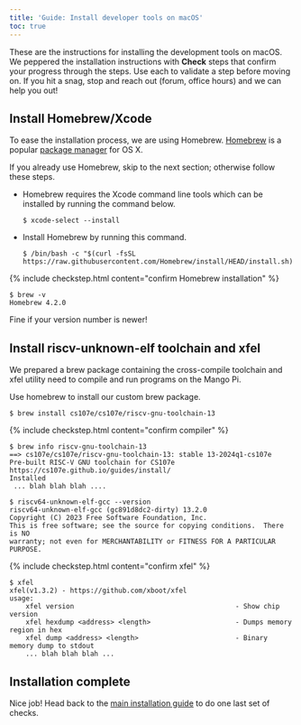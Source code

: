 ```yaml
---
title: 'Guide: Install developer tools on macOS'
toc: true
---
```


<script>
$().ready(function() {
    var elems = document.getElementsByClassName('language-console');
    for (const elem of elems) elem.className += ' console-mac';
});
</script>

These are the instructions for installing the development tools on macOS. We peppered the installation instructions with <i class="fa fa-check-square-o fa-lg"></i> __Check__ steps that confirm your progress through the steps. Use each to validate a step before moving on.  If you hit a snag, stop and reach out (forum, office hours) and we can help you out!

## Install Homebrew/Xcode

To ease the installation process, we are using Homebrew.
[Homebrew](http://brew.sh/) is a popular [package
manager](https://en.wikipedia.org/wiki/Package_manager) for OS X.

If you already use Homebrew, skip to the next section; otherwise follow these steps.

- Homebrew requires the Xcode command line tools which can be installed by running the command below.
    ```console
    $ xcode-select --install
    ```

- Install Homebrew by running this command.
    ```console
    $ /bin/bash -c "$(curl -fsSL https://raw.githubusercontent.com/Homebrew/install/HEAD/install.sh)"
    ```

{% include checkstep.html content="confirm Homebrew installation" %}
```console
$ brew -v
Homebrew 4.2.0
```
Fine if your version number is newer!

## Install riscv-unknown-elf toolchain and xfel
We prepared a brew package containing the cross-compile toolchain and xfel
utility need to compile and run programs on the Mango Pi.

Use homebrew to install our custom brew package.
```console
$ brew install cs107e/cs107e/riscv-gnu-toolchain-13
```

{% include checkstep.html content="confirm compiler" %}
```console?prompt=$
$ brew info riscv-gnu-toolchain-13
==> cs107e/cs107e/riscv-gnu-toolchain-13: stable 13-2024q1-cs107e
Pre-built RISC-V GNU toolchain for CS107e
https://cs107e.github.io/guides/install/
Installed
 ... blah blah blah ....

$ riscv64-unknown-elf-gcc --version
riscv64-unknown-elf-gcc (gc891d8dc2-dirty) 13.2.0
Copyright (C) 2023 Free Software Foundation, Inc.
This is free software; see the source for copying conditions.  There is NO
warranty; not even for MERCHANTABILITY or FITNESS FOR A PARTICULAR PURPOSE.
```

{% include checkstep.html content="confirm xfel" %}

```console?prompt=$
$ xfel
xfel(v1.3.2) - https://github.com/xboot/xfel
usage:
    xfel version                                        - Show chip version
    xfel hexdump <address> <length>                     - Dumps memory region in hex
    xfel dump <address> <length>                        - Binary memory dump to stdout
    ... blah blah blah ...
```


## Installation complete

Nice job! Head back to the [main installation guide](../devtools) to do one last set of checks.